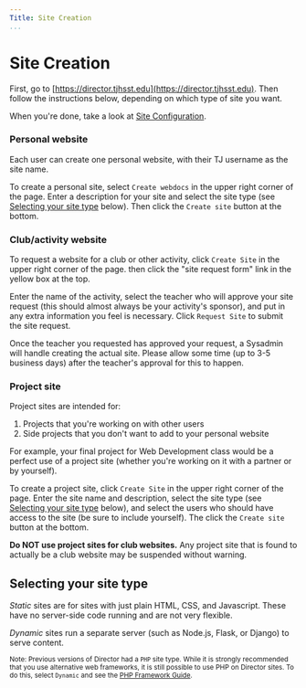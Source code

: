 ```yaml
---
Title: Site Creation
...
```


# Site Creation

First, go to [https://director.tjhsst.edu](https://director.tjhsst.edu). Then follow the instructions below, depending on which type of site you want.

When you're done, take a look at [Site Configuration](site-configuration.md).

### Personal website

Each user can create one personal website, with their TJ username as the site name.

To create a personal site, select `Create webdocs` in the upper right corner of the page. Enter a description for your site and select the site type (see [Selecting your site type](#selecting-your-site-type) below). Then click the `Create site` button at the bottom.

### Club/activity website

To request a website for a club or other activity, click `Create Site` in the upper right corner of the page. then click the "site request form" link in the yellow box at the top.

Enter the name of the activity, select the teacher who will approve your site request (this should almost always be your activity's sponsor), and put in any extra information you feel is necessary. Click `Request Site` to submit the site request.

Once the teacher you requested has approved your request, a Sysadmin will handle creating the actual site. Please allow some time (up to 3-5 business days) after the teacher's approval for this to happen.

### Project site

Project sites are intended for:

1. Projects that you're working on with other users
2. Side projects that you don't want to add to your personal website

For example, your final project for Web Development class would be a perfect use of a project site (whether you're working on it with a partner or by yourself).

To create a project site, click `Create Site` in the upper right corner of the page. Enter the site name and description, select the site type (see [Selecting your site type](#selecting-your-site-type) below), and select the users who should have access to the site (be sure to include yourself). The click the `Create site` button at the bottom.

**Do NOT use project sites for club websites.** Any project site that is found to actually be a club website may be suspended without warning.

## Selecting your site type

*Static* sites are for sites with just plain HTML, CSS, and Javascript. These have no server-side code running and are not very flexible.

*Dynamic* sites run a separate server (such as Node.js, Flask, or Django) to serve content.

<small>Note: Previous versions of Director had a `PHP` site type. While it is strongly recommended that you use alternative web frameworks, it is still possible to use PHP on Director sites. To do this, select `Dynamic` and see the [PHP Framework Guide](/framework-guides/php.md).</small>
